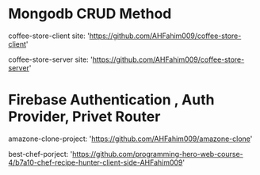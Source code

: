 # Mongodb CRUD Method

 coffee-store-client site:
'https://github.com/AHFahim009/coffee-store-client'

 coffee-store-server site:
'https://github.com/AHFahim009/coffee-store-server'

# Firebase Authentication , Auth Provider, Privet Router
amazone-clone-project:
'https://github.com/AHFahim009/amazone-clone'

best-chef-porject:
'https://github.com/programming-hero-web-course-4/b7a10-chef-recipe-hunter-client-side-AHFahim009'

